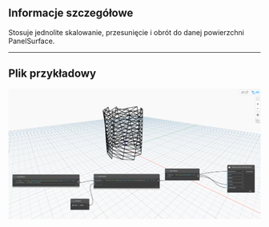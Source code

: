 ## Informacje szczegółowe
Stosuje jednolite skalowanie, przesunięcie i obrót do danej powierzchni PanelSurface.
___
## Plik przykładowy

![SetTransform](./Autodesk.DesignScript.Geometry.PanelSurface.SetTransform_img.jpg)
